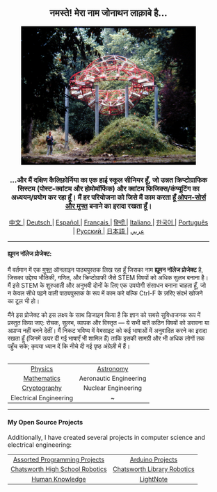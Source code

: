 <div align="center" style="background-image: url('https://jonathanlacabe.github.io/_other/Iapetus_1985.jpg'); background-size: cover; background-position: center; padding: 20px;">
  <h2>नमस्ते! मेरा नाम जोनाथन लाक़ाबे है...</h2>
<p align="center">
    <a href="https://jonathanlacabe.github.io/"><img src="/Iapetus_1985.jpg" alt="Iapetus, 1985। मेरे सभी समय की पसंदीदा तस्वीरों में से एक, यह चित्र है 'Iapetus' नामक मूर्ति का जो जीन-मैक्स अल्बर्ट द्वारा प्रकृति में स्थापित किया गया है। यह आधुनिक कला का एक हिस्सा है जिसे शनि के एक चंद्रमा की कक्षा की नकल करने के लिए डिजाइन किया गया था। मैंने हमेशा विज्ञान को कला के रूप में देखा है, जैसे ब्रह्मांड द्वारा लगाए गए तार्किक प्रतिबंधों के तहत एक रचनात्मक अभिव्यक्ति के रूप में, इसलिए मैंने इस फोटो को चुना है जो मेरी सभी परियोजनाओं, विशेष रूप से HKP, के साथ मेरे दर्शन का प्रतिनिधित्व करता है।" width="402"/></a>
</p>
<h3>...और मैं दक्षिण कैलिफ़ोर्निया का एक हाई स्कूल सीनियर हूँ, जो उन्नत क्रिप्टोग्राफिक सिस्टम (पोस्ट-क्वांटम और होमोमॉर्फिक) और क्वांटम फिजिक्स/कंप्यूटिंग का अध्ययन/प्रयोग कर रहा हूँ। मैं हर परियोजना को जिसे मैं काम करता हूँ <a href="https://in.okfn.org/files/2013/07/Aron-Swartz-Hindi.pdf">ओपन-सोर्स और मुफ्त</a> बनाने का इरादा रखता हूँ। </h3>
    
<p align="center">
  <a href="https://github.com/JonathanLacabe/JonathanLacabe/blob/main/README_CN.md"><span> 中文 </span></a>|
  <a href="https://github.com/JonathanLacabe/JonathanLacabe/blob/main/README_DE.md"><span> Deutsch </span></a>|
  <a href="https://github.com/JonathanLacabe/JonathanLacabe/blob/main/README_ES.md"><span> Español </span></a>|
  <a href="https://github.com/JonathanLacabe/JonathanLacabe/blob/main/README_FR.md"><span> Français </span></a>|
  <a href="https://github.com/JonathanLacabe/JonathanLacabe/blob/main/README_HI.md"><span> हिन्दी </span></a>|
  <a href="https://github.com/JonathanLacabe/JonathanLacabe/blob/main/README_IT.md"><span> Italiano </span></a>|
  <a href="https://github.com/JonathanLacabe/JonathanLacabe/blob/main/README_KO.md"><span> 한국어 </span></a>|
  <a href="https://github.com/JonathanLacabe/JonathanLacabe/blob/main/README_PT.md"><span> Português </span></a>|
  <a href="https://github.com/JonathanLacabe/JonathanLacabe/blob/main/README_RU.md"><span> Русский </span></a>|
  <a href="https://github.com/JonathanLacabe/JonathanLacabe/blob/main/README_JP.md"><span> 日本語 </span></a>|
  <a href="https://github.com/JonathanLacabe/JonathanLacabe/blob/main/README_AR.md"><span> عربي </span></a>
</p>
<hr>

<h4 align="left">ह्यूमन नॉलेज प्रोजेक्ट:</h4>

<p align="left">मैं वर्तमान में एक <ins>मुफ्त</ins> ऑनलाइन पाठ्यपुस्तक लिख रहा हूँ जिसका नाम <strong>ह्यूमन नॉलेज प्रोजेक्ट</strong> है, जिसका उद्देश्य भौतिकी, गणित, और क्रिप्टोग्राफी जैसे STEM विषयों को अधिक सुलभ बनाना है। मैं इसे STEM के शुरुआती और अनुभवी दोनों के लिए एक उपयोगी संसाधन बनाना चाहता हूँ, जो न केवल सीधे पढ़ने वाली पाठ्यपुस्तक के रूप में काम करे बल्कि Ctrl-F के ज़रिए संदर्भ खोजने का टूल भी हो।</p>

<p align="left">मैंने इस प्रोजेक्ट को इस लक्ष्य के साथ डिजाइन किया है कि ज्ञान को सबसे सुविधाजनक रूप में प्रस्तुत किया जाए: रोचक, सुलभ, व्यापक और विस्तृत — ये सभी बातें कठिन विषयों को डरावना या अप्राप्य नहीं बनने देतीं। मैं निकट भविष्य में वेबसाइट को कई भाषाओं में अनुवादित करने का इरादा रखता हूँ (जिनमें ऊपर दी गई भाषाएँ भी शामिल हैं) ताकि इसकी सामग्री और भी अधिक लोगों तक पहुँच सके; कृपया ध्यान दें कि नीचे दी गई पृष्ठ अंग्रेज़ी में हैं।</p>

<br>
<table style="margin: auto;">
    <tr>
        <td align="center"><a href="https://jonathanlacabe.github.io/Physics/physics.html">Physics</a></td>
        <td align="center"><a href="https://jonathanlacabe.github.io/astronomy/astronomy.html">Astronomy</a></td>
    </tr>
    <tr>
        <td align="center"><a href="https://jonathanlacabe.github.io/math/mathematics.html">Mathematics</a></td>
        <td align="center">Aeronautic Engineering<a href="https://jonathanlacabe.github.io/engineering/aeronautics.html"></a></td>
    </tr>
    <tr>
        <td align="center"><a href="https://jonathanlacabe.github.io/cryptography/cryptography.html">Cryptography</a></td>
        <td align="center">Nuclear Engineering<a href="https://jonathanlacabe.github.io/engineering/nuclear.html"></a></td>
    </tr>
    <tr>
        <td align="center">Electrical Engineering<a href="https://jonathanlacabe.github.io/engineering/electric.html"></a></td>
        <td align="center">~</td>
    </tr>
</table>
    
<hr>
<h4 align="left">My Open Source Projects</h4>
    <p align="left">Additionally, I have created several projects in computer science and electrical engineering:</p>
    <table align="center">
        <tr>
            <td align="center"><a href="https://github.com/JonathanLacabe/Assorted-Programming-Projects">Assorted Programming Projects</a></td>
            <td align="center"><a href="https://github.com/JonathanLacabe/Arduino-Projects">Arduino Projects</a></td>
        </tr>
        <tr>
            <td align="center"><a href="https://github.com/JonathanLacabe/Chatsworth-Robotics">Chatsworth High School Robotics</a></td>
            <td align="center"><a href="https://github.com/JonathanLacabe/Chatsworth-Library-Robotics">Chatsworth Library Robotics</a></td>
        </tr>
      <tr>
            <td align="center"><a href="https://github.com/JonathanLacabe/JonathanLacabe.github.io">Human Knowledge</a></td>
            <td align="center"><a href="https://github.com/JonathanLacabe/LightNote">LightNote</a></td>
        </tr>
    </table>
 
</div>
